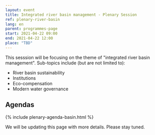```yaml
---
layout: event
title: Integrated river basin management - Plenary Session
ref: plenary-river-basin
lang: en
parent: programmes-page
start: 2021-04-22 09:00
end: 2021-04-22 12:00
place: "TBD"
---
```

This sesssion will be focusing on the theme of "integrated river basin management". Sub-topics include (but are not limited to):

- River basin sustainability
- Institutions
- Eco-compensation
- Modern water governance

## Agendas

{% include plenary-agenda-basin.html %}

We will be updating this page with more details. Please stay tuned.
